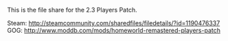 This is the file share for the 2.3 Players Patch.

Steam: http://steamcommunity.com/sharedfiles/filedetails/?id=1190476337
GOG: http://www.moddb.com/mods/homeworld-remastered-players-patch